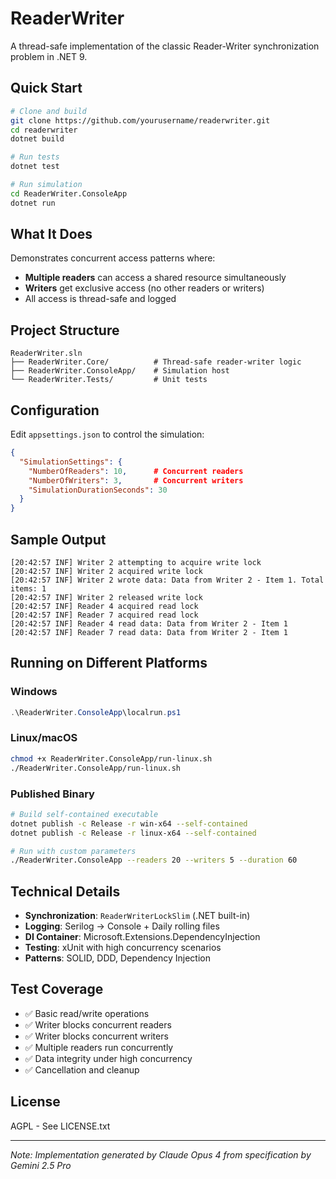 # ReaderWriter

A thread-safe implementation of the classic Reader-Writer synchronization problem in .NET 9.

## Quick Start

```bash
# Clone and build
git clone https://github.com/yourusername/readerwriter.git
cd readerwriter
dotnet build

# Run tests
dotnet test

# Run simulation
cd ReaderWriter.ConsoleApp
dotnet run
```

## What It Does

Demonstrates concurrent access patterns where:
- **Multiple readers** can access a shared resource simultaneously
- **Writers** get exclusive access (no other readers or writers)
- All access is thread-safe and logged

## Project Structure

```
ReaderWriter.sln
├── ReaderWriter.Core/          # Thread-safe reader-writer logic
├── ReaderWriter.ConsoleApp/    # Simulation host
└── ReaderWriter.Tests/         # Unit tests
```

## Configuration

Edit `appsettings.json` to control the simulation:

```json
{
  "SimulationSettings": {
    "NumberOfReaders": 10,      # Concurrent readers
    "NumberOfWriters": 3,       # Concurrent writers
    "SimulationDurationSeconds": 30
  }
}
```

## Sample Output

```
[20:42:57 INF] Writer 2 attempting to acquire write lock
[20:42:57 INF] Writer 2 acquired write lock
[20:42:57 INF] Writer 2 wrote data: Data from Writer 2 - Item 1. Total items: 1
[20:42:57 INF] Writer 2 released write lock
[20:42:57 INF] Reader 4 acquired read lock
[20:42:57 INF] Reader 7 acquired read lock
[20:42:57 INF] Reader 4 read data: Data from Writer 2 - Item 1
[20:42:57 INF] Reader 7 read data: Data from Writer 2 - Item 1
```

## Running on Different Platforms

### Windows
```powershell
.\ReaderWriter.ConsoleApp\localrun.ps1
```

### Linux/macOS
```bash
chmod +x ReaderWriter.ConsoleApp/run-linux.sh
./ReaderWriter.ConsoleApp/run-linux.sh
```

### Published Binary
```bash
# Build self-contained executable
dotnet publish -c Release -r win-x64 --self-contained
dotnet publish -c Release -r linux-x64 --self-contained

# Run with custom parameters
./ReaderWriter.ConsoleApp --readers 20 --writers 5 --duration 60
```

## Technical Details

- **Synchronization**: `ReaderWriterLockSlim` (.NET built-in)
- **Logging**: Serilog → Console + Daily rolling files
- **DI Container**: Microsoft.Extensions.DependencyInjection
- **Testing**: xUnit with high concurrency scenarios
- **Patterns**: SOLID, DDD, Dependency Injection

## Test Coverage

- ✅ Basic read/write operations
- ✅ Writer blocks concurrent readers
- ✅ Writer blocks concurrent writers
- ✅ Multiple readers run concurrently
- ✅ Data integrity under high concurrency
- ✅ Cancellation and cleanup

## License

AGPL - See LICENSE.txt

---

*Note: Implementation generated by Claude Opus 4 from specification by Gemini 2.5 Pro*
